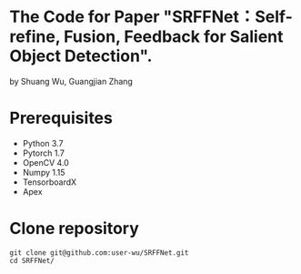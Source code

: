 # The Code for Paper "SRFFNet：Self-refine, Fusion, Feedback for Salient Object Detection".
by Shuang Wu, Guangjian Zhang

# Prerequisites
* Python 3.7
* Pytorch 1.7
* OpenCV 4.0
* Numpy 1.15
* TensorboardX
* Apex

# Clone repository

```
git clone git@github.com:user-wu/SRFFNet.git
cd SRFFNet/


